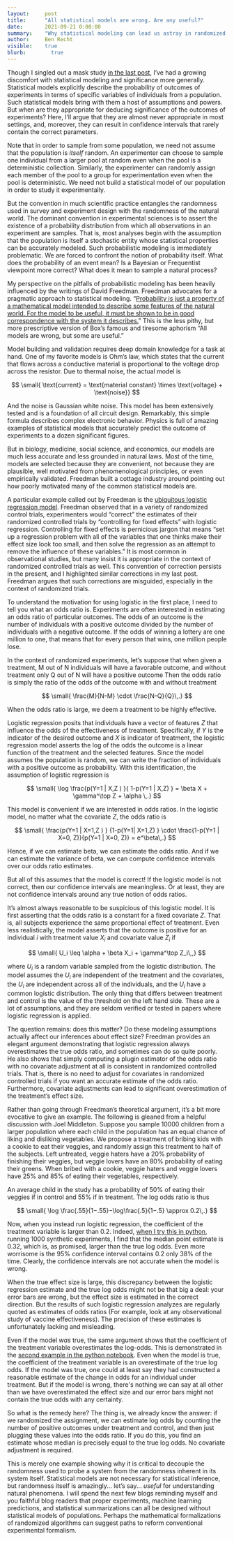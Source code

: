 ```yaml
---
layout:     post
title:      "All statistical models are wrong. Are any useful?"
date:       2021-09-21 0:00:00
summary:    "Why statistical modeling can lead us astray in randomized experiments."
author:     Ben Recht
visible:    true
blurb: 		  true
---
```


Though I singled out a mask study [in the last post](https://www.argmin.net/2021/09/13/effect-size/), I’ve had a growing discomfort with statistical modeling and significance more generally. Statistical models explicitly describe the probability of outcomes of experiments in terms of specific variables of individuals from a population. Such statistical models bring with them a host of assumptions and powers. But when are they appropriate for deducing significance of the outcomes of experiments? Here, I’ll argue that they are almost never appropriate in most settings, and, moreover, they can result in confidence intervals that rarely contain the correct parameters.

Note that in order to sample from some population, we need not assume that the population is _itself_ random. An experimenter can choose to sample one individual from a larger pool at random even when the pool is a deterministic collection. Similarly, the experimenter can randomly assign each member of the pool to a group for experimentation even when the pool is deterministic. We need not build a statistical model of our population in order to study it experimentally.

But the convention in much scientific practice entangles the randomness used in survey and experiment design with the randomness of the natural world. The dominant convention in experimental sciences is to assert the existence of a probability distribution from which all observations in an experiment are samples. That is, most analyses begin with the assumption that the population is itself a stochastic entity whose statistical properties can be accurately modeled. Such probabilistic modeling is immediately problematic. We are forced to confront the notion of probability itself. What does the probability of an event mean? Is a Bayesian or Frequentist viewpoint more correct? What does it mean to sample a natural process?

My perspective on the pitfalls of probabilistic modeling has been heavily influenced by the writings of David Freedman. Freedman advocates for a pragmatic approach to statistical modeling. “[Probability is just a property of a mathematical model intended to describe some features of the natural world. For the model to be useful, it must be shown to be in good correspondence with the system it describes.](https://www.stat.berkeley.edu/~stark/Preprints/611.pdf)” This is the less pithy, but more prescriptive version of Box’s famous and tiresome aphorism “All models are wrong, but some are useful.”

Model building and validation requires deep domain knowledge for a task at hand. One of my favorite models is Ohm’s law, which states that the current that flows across a conductive material is proportional to the voltage drop across the resistor. Due to thermal noise, the actual model is

$$
\small{
  \text{current} = \text{material constant} \times \text{voltage} + \text{noise}}
$$

And the noise is Gaussian white noise. This model has been extensively tested and is a foundation of all circuit design. Remarkably, this simple formula describes complex electronic behavior. Physics is full of amazing examples of statistical models that accurately predict the outcome of experiments to a dozen significant figures.

But in biology, medicine, social science, and economics, our models are much less accurate and less grounded in natural laws. Most of the time, models are selected because they are convenient, not because they are plausible, well motivated from phenomenological principles, or even empirically validated. Freedman built a cottage industry around pointing out how poorly motivated many of the common statistical models are.

A particular example called out by Freedman is the [ubiquitous logistic regression model](https://www.jstor.org/stable/27645896). Freedman observed that in a variety of randomized control trials, experimenters would “correct” the estimates of their randomized controlled trials by “controlling for fixed effects” with logistic regression. Controlling for fixed effects is pernicious jargon that means “set up a regression problem with all of the variables that one thinks make their effect size look too small, and then solve the regression as an attempt to remove the influence of these variables.” It is most common in observational studies, but many insist it is appropriate in the context of randomized controlled trials as well. This convention of correction persists in the present, and I highlighted similar corrections in my last post. Freedman argues that such corrections are misguided, especially in the context of randomized trials.

To understand the motivation for using logistic in the first place, I need to tell you what an odds ratio is. Experiments are often interested in estimating an odds ratio of particular outcomes. The odds of an outcome is the number of individuals with a positive outcome divided by the number of individuals with a negative outcome. If the odds of winning a lottery are one million to one, that means that for every person that wins, one million people lose.

In the context of randomized experiments, let’s suppose that when given a treatment, M out of N individuals will have a favorable outcome, and without treatment only Q out of N will have a positive outcome Then the odds ratio is simply the ratio of the odds of the outcome with and without treatment

$$
\small{
\frac{M}{N-M} \cdot \frac{N-Q}{Q}\,.}
$$

When the odds ratio is large, we deem a treatment to be highly effective.

Logistic regression posits that individuals have a vector of features $Z$ that influence the odds of the effectiveness of treatment. Specifically, if $Y$ is the indicator of the desired outcome and $X$ is indicator of treatment, the logistic regression model asserts the log of the odds the outcome is a linear function of the treatment and the selected features. Since the model assumes the population is random, we can write the fraction of individuals with a positive outcome as probability. With this identification, the assumption of logistic regression is

$$
\small{
\log  \frac{p(Y=1 | X,Z ) }{ 1-p(Y=1 | X,Z) } = \beta X + \gamma^\top Z + \alpha \,.}
$$

This model is convenient if we are interested in odds ratios. In the logistic model, no matter what the covariate $Z$, the odds ratio is

$$
\small{
\frac{p(Y=1 | X=1,Z ) } {1-p(Y=1| X=1,Z) }  \cdot \frac{1-p(Y=1 | X=0, Z)}{p(Y=1 | X=0, Z)} = e^\beta\,.}
$$

Hence, if we can estimate beta, we can estimate the odds ratio. And if we can estimate the variance of beta, we can compute confidence intervals over our odds ratio estimates.

But all of this assumes that the model is correct! If the logistic model is not correct, then our confidence intervals are meaningless. Or at least, they are not confidence intervals around any true notion of odds ratios.

It’s almost always reasonable to be suspicious of this logistic model. It is first asserting that the odds ratio is a constant for a fixed covariate $Z$. That is, all subjects experience the same proportional effect of treatment. Even less realistically, the model asserts that the outcome is positive for an individual $i$ with treatment value $X_i$ and covariate value $Z_i$ if

$$
\small{
  U_i  \leq \alpha + \beta X_i + \gamma^\top Z_i\,,}
$$

where $U_i$ is a random variable sampled from the logistic distribution. The model assumes the $U_i$ are independent of the treatment and the covariates, the $U_i$ are independent across all of the individuals, and the $U_i$ have a common logistic distribution. The only thing that differs between treatment and control is the value of the threshold on the left hand side. These are a lot of assumptions, and they are seldom verified or tested in papers where logistic regression is applied.

The question remains: does this matter? Do these modeling assumptions actually affect our inferences about effect size? Freedman provides an elegant argument demonstrating that logistic regression always overestimates the true odds ratio, and sometimes can do so quite poorly. He also shows that simply computing a plugin estimator of the odds ratio with no covariate adjustment at all is consistent in randomized controlled trials. That is, there is no need to adjust for covariates in randomized controlled trials if you want an accurate estimate of the odds ratio. Furthermore, covariate adjustments can lead to significant overestimation of the treatment’s effect size.

Rather than going through Freedman’s theoretical argument, it’s a bit more evocative to give an example. The following is gleaned from a helpful discussion with Joel Middleton. Suppose you sample 10000 children from a larger population where each child in the population has an equal chance of liking and disliking vegetables. We propose a treatment of bribing kids with a cookie to eat their veggies, and randomly assign this treatment to half of the subjects. Left untreated, veggie haters have a 20% probability of finishing their veggies, but veggie lovers have an 80% probability of eating their greens. When bribed with a cookie, veggie haters and veggie lovers have 25% and 85% of eating their vegetables, respectively.

An average child in the study has a probability of 50% of eating their veggies if in control and 55% if in treatment. The log odds ratio is thus

$$
\small{
  \log \frac{.55}{1−.55}−\log\frac{.5}{1−.5} \approx 0.2\,.}
$$

Now, when you instead run logistic regression, the coefficient of the treatment variable is larger than 0.2. Indeed, [when I try this in python](https://nbviewer.jupyter.org/url/argmin.net/code/logistic_logodds_example.ipynb), running 1000 synthetic experiments, I find that the median point estimate is 0.32, which is, as promised, larger than the true log odds. Even more worrisome is the 95% confidence interval contains 0.2 only 38% of the time. Clearly, the confidence intervals are not accurate when the model is wrong.

When the true effect size is large, this discrepancy between the logistic regression estimate and the true log odds might not be that big a deal: your error bars are wrong, but the effect size is estimated in the correct direction. But the results of such logistic regression analyzes are regularly quoted as estimates of odds ratios (For example, look at any  observational study of vaccine effectiveness). The precision of these estimates is unfortunately lacking and misleading.

Even if the model _was_ true, the same argument shows that the coefficient of the treatment variable overestimates the log-odds. This is demonstrated in the [second example in the python notebook](https://nbviewer.jupyter.org/url/argmin.net/code/logistic_logodds_example.ipynb). Even when the model is true, the coefficient of the treatment variable is an overestimate of the true log odds. If the model was true, one could at least say they had constructed a reasonable estimate of the change in odds for an individual under treatment. But if the model is wrong, there's nothing we can say at all other than we have overestimated the effect size and our error bars might not contain the true odds with any certainty.

So what is the remedy here? The thing is, we already know the answer: if we randomized the assignment, we can estimate log odds by counting the number of positive outcomes under treatment and control, and then just plugging these values into the odds ratio. If you do this, you find an estimate whose median is precisely equal to the true log odds. No covariate adjustment is required.

This is merely one example showing why it is critical to decouple the randomness used to probe a system from the randomness inherent in its system itself. Statistical models are not necessary for statistical inference, but randomness itself is amazingly... let’s say... _useful_ for understanding natural phenomena. I will spend the next few blogs reminding myself and you faithful blog readers that proper experiments, machine learning predictions, and statistical summarizations can all be designed without statistical models of populations. Perhaps the mathematical formalizations of randomized algorithms can suggest paths to reform conventional experimental formalism.
